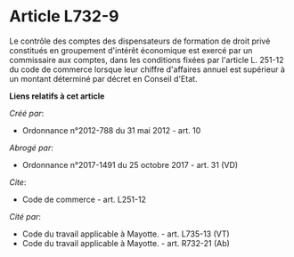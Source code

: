 # Article L732-9

Le contrôle des comptes des dispensateurs de formation de droit privé constitués en groupement d'intérêt économique est
exercé par un commissaire aux comptes, dans les conditions fixées par l'article L. 251-12 du code de commerce lorsque leur
chiffre d'affaires annuel est supérieur à un montant déterminé par décret en Conseil d'Etat.

**Liens relatifs à cet article**

_Créé par_:

  - Ordonnance n°2012-788 du 31 mai 2012 - art. 10

_Abrogé par_:

  - Ordonnance n°2017-1491 du 25 octobre 2017 - art. 31 (VD)

_Cite_:

  - Code de commerce - art. L251-12

_Cité par_:

  - Code du travail applicable à Mayotte. - art. L735-13 (VT)
  - Code du travail applicable à Mayotte. - art. R732-21 (Ab)
